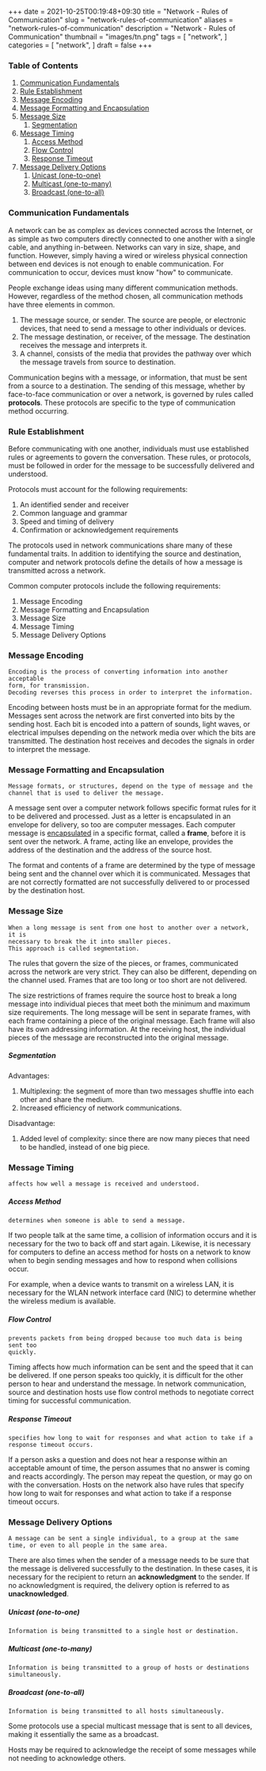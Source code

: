 +++
date = 2021-10-25T00:19:48+09:30
title = "Network - Rules of Communication"
slug = "network-rules-of-communication"
aliases = "network-rules-of-communication"
description = "Network - Rules of Communication"
thumbnail = "images/tn.png"
tags = [
    "network",
]
categories = [
    "network",
]
draft = false
+++

### Table of Contents

1. [Communication Fundamentals](#communication-fundamentals)
1. [Rule Establishment](#rule-establishment)
1. [Message Encoding](#message-encoding)
1. [Message Formatting and Encapsulation](#message-formatting-and-encapsulation)
1. [Message Size](#message-size)
    1. [Segmentation](#segmentation)
1. [Message Timing](#message-timing)
    1. [Access Method](#access-method)
    1. [Flow Control](#flow-control)
    1. [Response Timeout](#response-timeout)
1. [Message Delivery Options](#message-delivery-options)
    1. [Unicast (one-to-one)](#unicast-one-to-one)
    1. [Multicast (one-to-many)](#multicast-one-to-many)
    1. [Broadcast (one-to-all)](#broadcast-one-to-all)

### Communication Fundamentals

A network can be as complex as devices connected across the Internet, or as
simple as two computers directly connected to one another with a single cable,
and anything in-between. Networks can vary in size, shape, and function.
However, simply having a wired or wireless physical connection between end
devices is not enough to enable communication. For communication to occur,
devices must know "how" to communicate.

People exchange ideas using many different communication methods. However,
regardless of the method chosen, all communication methods have three elements
in common.

1. The message source, or sender. The source are people, or electronic devices,
   that need to send a message to other individuals or devices.
1. The message destination, or receiver, of the message. The destination
   receives the message and interprets it.
1. A channel, consists of the media that provides the pathway over which the
   message travels from source to destination.

Communication begins with a message, or information, that must be sent from a
source to a destination. The sending of this message, whether by face-to-face
communication or over a network, is governed by rules called **protocols**.
These protocols are specific to the type of communication method occurring.

### Rule Establishment

Before communicating with one another, individuals must use established rules or
agreements to govern the conversation. These rules, or protocols, must be
followed in order for the message to be successfully delivered and understood.

Protocols must account for the following requirements:

1. An identified sender and receiver
1. Common language and grammar
1. Speed and timing of delivery
1. Confirmation or acknowledgement requirements

The protocols used in network communications share many of these fundamental
traits. In addition to identifying the source and destination, computer and
network protocols define the details of how a message is transmitted across a
network.

Common computer protocols include the following requirements:

1. Message Encoding
1. Message Formatting and Encapsulation
1. Message Size
1. Message Timing
1. Message Delivery Options

### Message Encoding

    Encoding is the process of converting information into another acceptable
    form, for transmission.
    Decoding reverses this process in order to interpret the information.

Encoding between hosts must be in an appropriate format for the medium. Messages
sent across the network are first converted into bits by the sending host. Each
bit is encoded into a pattern of sounds, light waves, or electrical impulses
depending on the network media over which the bits are transmitted. The
destination host receives and decodes the signals in order to interpret the
message.

### Message Formatting and Encapsulation

    Message formats, or structures, depend on the type of message and the
    channel that is used to deliver the message.

A message sent over a computer network follows specific format rules for it to
be delivered and processed. Just as a letter is encapsulated in an envelope for
delivery, so too are computer messages. Each computer message is
[encapsulated](https://www.oxfordlearnersdictionaries.com/definition/english/encapsulate?q=encapsulate)
in a specific format, called a **frame**, before it is sent over the network. A
frame, acting like an envelope, provides the address of the destination and the
address of the source host.

The format and contents of a frame are determined by the type of message being
sent and the channel over which it is communicated. Messages that are not
correctly formatted are not successfully delivered to or processed by the
destination host.

### Message Size

    When a long message is sent from one host to another over a network, it is
    necessary to break the it into smaller pieces.
    This approach is called segmentation.

The rules that govern the size of the pieces, or frames, communicated across the
network are very strict. They can also be different, depending on the channel
used. Frames that are too long or too short are not delivered.

The size restrictions of frames require the source host to break a long message
into individual pieces that meet both the minimum and maximum size requirements.
The long message will be sent in separate frames, with each frame containing a
piece of the original message. Each frame will also have its own addressing
information. At the receiving host, the individual pieces of the message are
reconstructed into the original message.

##### Segmentation

Advantages:
1. Multiplexing: the segment of more than two messages shuffle into each other
   and share the medium.
1. Increased efficiency of network communications.

Disadvantage:
1. Added level of complexity: since there are now many pieces that need to be
   handled, instead of one big piece.

### Message Timing

    affects how well a message is received and understood.

##### Access Method

    determines when someone is able to send a message.

If two people talk at the same time, a collision of information occurs and it is
necessary for the two to back off and start again. Likewise, it is necessary for
computers to define an access method for hosts on a network to know when to
begin sending messages and how to respond when collisions occur.

For example, when a device wants to transmit on a wireless LAN, it is necessary
for the WLAN network interface card (NIC) to determine whether the wireless
medium is available.

##### Flow Control

    prevents packets from being dropped because too much data is being sent too
    quickly.

Timing affects how much information can be sent and the speed that it can be
delivered. If one person speaks too quickly, it is difficult for the other
person to hear and understand the message. In network communication, source and
destination hosts use flow control methods to negotiate correct timing for
successful communication.

##### Response Timeout

    specifies how long to wait for responses and what action to take if a
    response timeout occurs.

If a person asks a question and does not hear a response within an acceptable
amount of time, the person assumes that no answer is coming and reacts
accordingly. The person may repeat the question, or may go on with the
conversation. Hosts on the network also have rules that specify how long to wait
for responses and what action to take if a response timeout occurs.

### Message Delivery Options

    A message can be sent a single individual, to a group at the same
    time, or even to all people in the same area.

There are also times when the sender of a message needs to be sure that the
message is delivered successfully to the destination. In these cases, it is
necessary for the recipient to return an **acknowledgment** to the sender. If no
acknowledgment is required, the delivery option is referred to as
**unacknowledged**.

##### Unicast (one-to-one)

    Information is being transmitted to a single host or destination.

##### Multicast (one-to-many)

    Information is being transmitted to a group of hosts or destinations
    simultaneously.

##### Broadcast (one-to-all)

    Information is being transmitted to all hosts simultaneously.

Some protocols use a special multicast message that is sent to all devices,
making it essentially the same as a broadcast.

Hosts may be required to acknowledge the receipt of some messages while not
needing to acknowledge others.
